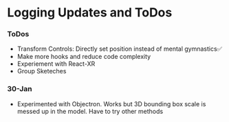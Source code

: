 # Logging Updates and ToDos

### ToDos
 - Transform Controls: Directly set position instead of mental gymnastics✅
 - Make more hooks and reduce code complexity
 - Experiement with React-XR
 - Group Sketeches

### 30-Jan
 - Experimented with Objectron. Works but 3D bounding box scale is messed up in the model. Have to try other methods